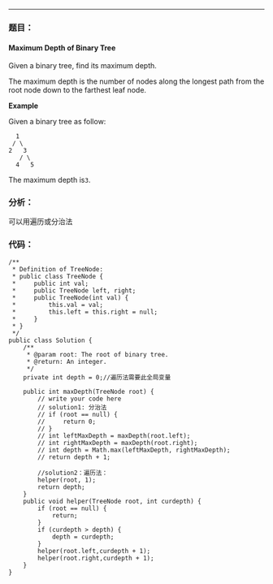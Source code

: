 
---

### 题目：

#### Maximum Depth of Binary Tree

Given a binary tree, find its maximum depth.

The maximum depth is the number of nodes along the longest path from the root node down to the farthest leaf node.

**Example**

Given a binary tree as follow:

```
  1
 / \ 
2   3
   / \
  4   5
```

The maximum depth is`3`.

### 分析：

可以用遍历或分治法

### 代码：

```
/**
 * Definition of TreeNode:
 * public class TreeNode {
 *     public int val;
 *     public TreeNode left, right;
 *     public TreeNode(int val) {
 *         this.val = val;
 *         this.left = this.right = null;
 *     }
 * }
 */
public class Solution {
    /**
     * @param root: The root of binary tree.
     * @return: An integer.
     */
    private int depth = 0;//遍历法需要此全局变量

    public int maxDepth(TreeNode root) {
        // write your code here
        // solution1: 分治法
        // if (root == null) {
        //     return 0;
        // }
        // int leftMaxDepth = maxDepth(root.left);
        // int rightMaxDepth = maxDepth(root.right);
        // int depth = Math.max(leftMaxDepth, rightMaxDepth);
        // return depth + 1;

        //solution2：遍历法：
        helper(root, 1);
        return depth;
    }
    public void helper(TreeNode root, int curdepth) {
        if (root == null) {
            return;
        }
        if (curdepth > depth) {
            depth = curdepth;
        }
        helper(root.left,curdepth + 1);
        helper(root.right,curdepth + 1);
    }
}
```

